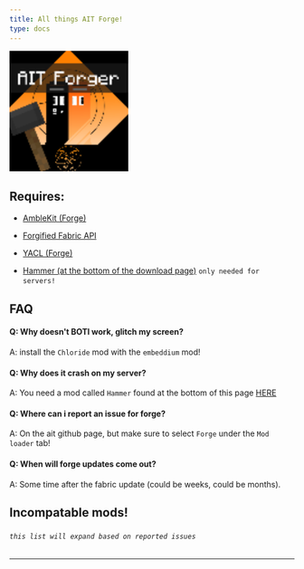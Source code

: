 ```yaml
---
title: All things AIT Forge!
type: docs
---
```


![Forge](images/forge.png)

## Requires:
- [AmbleKit (Forge)](https://modrinth.com/mod/amblekit/versions?l=forge)

- [Forgified Fabric API](https://modrinth.com/mod/forgified-fabric-api/versions)

- [YACL (Forge)](https://modrinth.com/mod/yacl/versions?l=forge)

- [Hammer (at the bottom of the download page)](https://modrinth.com/mod/ait/version/1.0.0+1.2.7) `only needed for servers!`



## FAQ

#### Q: Why doesn't BOTI work, glitch my screen?
A: install the `Chloride` mod with the `embeddium` mod!

#### Q: Why does it crash on my server?
A: You need a mod called `Hammer` found at the bottom of this page [HERE](https://modrinth.com/mod/ait/version/1.0.0+1.2.7)

#### Q: Where can i report an issue for forge?
A: On the ait github page, but make sure to select `Forge` under the `Mod loader` tab!

#### Q: When will forge updates come out?
A: Some time after the fabric update (could be weeks, could be months).


## Incompatable mods!
###### `this list will expand based on reported issues`
-----